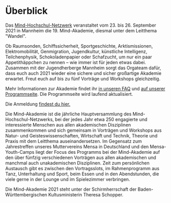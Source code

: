 # Überblick

Das [Mind-Hochschul-Netzwerk](https://mind-hochschul-netzwerk.de/) veranstaltet vom 23. bis 26. September 2021 in Mannheim die 19. Mind-Akademie, diesmal unter dem Leitthema "Wandel".

Ob Raumsonden, Schiffssicherheit, Sportgeschichte, Arktismissionen, Elektromobilität, Genmigration, Jugendkultur, künstliche Intelligenz, Teilchenphysik, Schokoladenpapier oder Schafzucht, um nur ein paar Appetithäppchen zu nennen – wie immer ist für jeden etwas dabei. Zusammen mit der Jugendherberge Mannheim sorgt das Orgateam dafür, dass euch auch 2021 wieder eine sichere und sicher großartige Akademie erwartet. Freut euch auf bis zu fünf Vorträge und Workshops gleichzeitig.

Mehr Informationen zur Akademie findet ihr [in unseren FAQ](https://www.mind-akademie.de/faq.php) und [auf unserer Programmseite](https://www.mind-akademie.de/programm.php). Die Programmseite wird laufend aktualisiert.

Die Anmeldung [findest du hier.](https://pretix.mind-hochschul-netzwerk.de/testorg/mind-akademie-2021/)

Die Mind-Akademie ist die jährliche Hauptversammlung des Mind-Hochschul-Netzwerks, bei der jedes Jahr etwa 250 engagierte und interessierte Menschen aus allen akademischen Disziplinen zusammenkommen und sich gemeinsam in Vorträgen und Workshops aus Natur- und Geisteswissenschaften, Wirtschaft und Technik, Theorie und Praxis mit dem Leitthema auseinandersetzen. Im Gegensatz zum Jahrestreffen unseres Muttervereins Mensa in Deutschland und den Mensa-Youth-Camps liegt der Focus des Programms bei der Mind-Akademie auf den über fünfzig verschiedenen Vorträgen aus allen akademischen und manchmal auch unakademischen Disziplinen. Zeit zum persönlichen Austausch gibt es zwischen den Vortragsslots, im Rahmenprogramm aus Tanz, Unterhaltung und Sport, beim Essen und in den Abendstunden, die viele gerne in der Lounge und im Spielezimmer verbringen.

Die Mind-Akademie 2021 steht unter der Schirmherrschaft der Baden-Württembergischen Kultusministerin Theresa Schopper.
